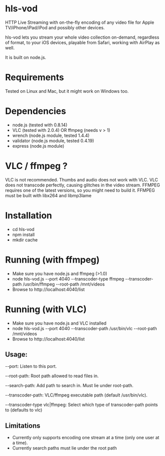 hls-vod
=======

HTTP Live Streaming with on-the-fly encoding of any video file for Apple TV/iPhone/iPad/iPod and possibly other devices.

hls-vod lets you stream your whole video collection on-demand, regardless of format, to your iOS devices, playable from Safari, working with AirPlay as well.

It is built on node.js.

Requirements
============
Tested on Linux and Mac, but it might work on Windows too.

Dependencies
============
- node.js (tested with 0.8.14)
- VLC (tested with 2.0.4) OR ffmpeg (needs v > 1)
- wrench (node.js module, tested 1.4.4)
- validator (node.js module, tested 0.4.19)
- express (node.js module)

VLC / ffmpeg ?
==============
VLC is not recommended. Thumbs and audio does not work with VLC. VLC does not transcode perfectly, causing glitches in the video stream.
FFMPEG requires one of the latest versions, so you might need to build it. FFMPEG must be built with libx264 and libmp3lame

Installation
============
- cd hls-vod
- npm install
- mkdir cache

Running (with ffmpeg)
============
- Make sure you have node.js and ffmpeg (>1.0)
- node hls-vod.js --port 4040 --transcoder-type ffmpeg --transcoder-path /usr/bin/ffmpeg --root-path /mnt/videos
- Browse to http://localhost:4040/list

Running (with VLC)
============
- Make sure you have node.js and VLC installed
- node hls-vod.js --port 4040 --transcoder-path /usr/bin/vlc --root-path /mnt/videos
- Browse to http://localhost:4040/list


Usage:
------
--port: Listen to this port.

--root-path: Root path allowed to read files in.

--search-path: Add path to search in. Must lie under root-path.

--transcoder-path: VLC/ffmpeg executable path (default /usr/bin/vlc).

--transcoder-type vlc|ffmpeg: Select which type of transcoder-path points to (defaults to vlc)

Limitations
-----------
- Currently only supports encoding one stream at a time (only one user at a time).
- Currently search paths must lie under the root path
